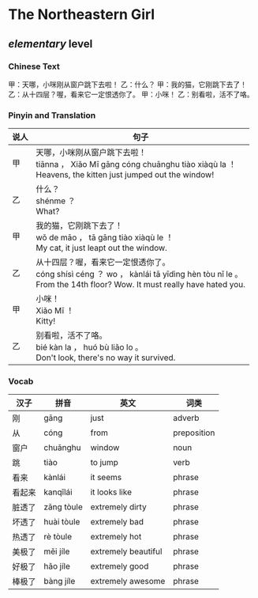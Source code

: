 # The Northeastern Girl
## *elementary* level

### Chinese Text
甲：天哪，小咪刚从窗户跳下去啦！
乙：什么？
甲：我的猫，它刚跳下去了！
乙：从十四层？喔，看来它一定恨透你了。
甲：小咪！
乙：别看啦，活不了咯。

### Pinyin and Translation
|说人|句子|
|----|----|
|甲|天哪，小咪刚从窗户跳下去啦！<br />tiānna ， Xiǎo Mī gāng cóng chuānghu tiào xiàqù la ！<br />Heavens, the kitten just jumped out the window!|
|乙|什么？<br />shénme ？<br />What?|
|甲|我的猫，它刚跳下去了！<br />wǒ de māo ， tā gāng tiào xiàqù le ！<br />My cat, it just leapt out the window.|
|乙|从十四层？喔，看来它一定恨透你了。<br />cóng shísì céng ？ wo ， kànlái tā yīdìng hèn tòu nǐ le 。<br />From the 14th floor? Wow. It must really have hated you.|
|甲|小咪！<br />Xiǎo Mī ！<br />Kitty!|
|乙|别看啦，活不了咯。<br />bié kàn la ， huó bù liǎo lo 。<br />Don't look, there's no way it survived.|
### Vocab
|汉子|拼音|英文|词类|
|----|----|----|----|
|刚|gāng|just|adverb|
|从|cóng|from|preposition|
|窗户|chuānghu|window|noun|
|跳|tiào|to jump|verb|
|看来|kànlái|it seems|phrase|
|看起来|kanqǐlái|it looks like|phrase|
|脏透了|zāng tòule|extremely dirty|phrase|
|坏透了|huài tòule|extremely bad|phrase|
|热透了|rè tòule|extremely hot|phrase|
|美极了|měi jíle|extremely beautiful|phrase|
|好极了|hǎo jíle|extremely good|phrase|
|棒极了|bàng jíle|extremely awesome|phrase|